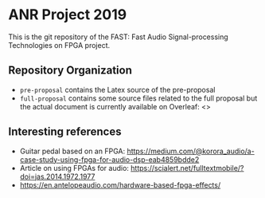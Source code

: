 # ANR Project 2019

This is the git repository of the FAST: Fast Audio Signal-processing Technologies on FPGA project.

## Repository Organization

* `pre-proposal` contains the Latex source of the pre-proposal
* `full-proposal` contains some source files related to the full proposal but the actual document is currently available on Overleaf: <> 

## Interesting references

* Guitar pedal based on an FPGA: <https://medium.com/@korora_audio/a-case-study-using-fpga-for-audio-dsp-eab4859bdde2>
* Article on using FPGAs for audio: <https://scialert.net/fulltextmobile/?doi=jas.2014.1972.1977>
* <https://en.antelopeaudio.com/hardware-based-fpga-effects/>
